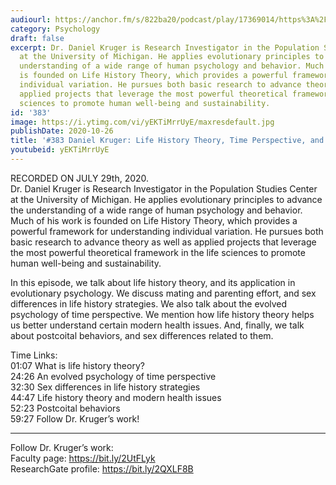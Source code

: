 ```yaml
---
audiourl: https://anchor.fm/s/822ba20/podcast/play/17369014/https%3A%2F%2Fd3ctxlq1ktw2nl.cloudfront.net%2Fstaging%2F2020-6-31%2F00e35e56-49e0-1942-3058-96b90a907085.m4a
category: Psychology
draft: false
excerpt: Dr. Daniel Kruger is Research Investigator in the Population Studies Center
  at the University of Michigan. He applies evolutionary principles to advance the
  understanding of a wide range of human psychology and behavior. Much of his work
  is founded on Life History Theory, which provides a powerful framework for understanding
  individual variation. He pursues both basic research to advance theory as well as
  applied projects that leverage the most powerful theoretical framework in the life
  sciences to promote human well-being and sustainability.
id: '383'
image: https://i.ytimg.com/vi/yEKTiMrrUyE/maxresdefault.jpg
publishDate: 2020-10-26
title: '#383 Daniel Kruger: Life History Theory, Time Perspective, and Health'
youtubeid: yEKTiMrrUyE
---
```

<div class="timelinks">

RECORDED ON JULY 29th, 2020.  
Dr. Daniel Kruger is Research Investigator in the Population Studies Center at the University of Michigan. He applies evolutionary principles to advance the understanding of a wide range of human psychology and behavior. Much of his work is founded on Life History Theory, which provides a powerful framework for understanding individual variation. He pursues both basic research to advance theory as well as applied projects that leverage the most powerful theoretical framework in the life sciences to promote human well-being and sustainability.

In this episode, we talk about life history theory, and its application in evolutionary psychology. We discuss mating and parenting effort, and sex differences in life history strategies. We also talk about the evolved psychology of time perspective. We mention how life history theory helps us better understand certain modern health issues. And, finally, we talk about postcoital behaviors, and sex differences related to them.

Time Links:  
<time>01:07</time> What is life history theory?  
<time>24:26</time> An evolved psychology of time perspective  
<time>32:30</time> Sex differences in life history strategies  
<time>44:47</time> Life history theory and modern health issues  
<time>52:23</time> Postcoital behaviors  
<time>59:27</time> Follow Dr. Kruger’s work!

---

Follow Dr. Kruger’s work:  
Faculty page: https://bit.ly/2UtFLyk  
ResearchGate profile: https://bit.ly/2QXLF8B
</div>

